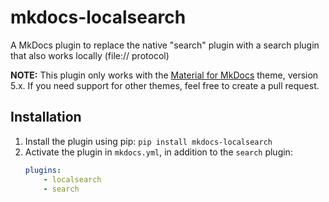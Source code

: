# mkdocs-localsearch

A MkDocs plugin to replace the native "search" plugin with a search plugin that also works locally (file:// protocol)

**NOTE:** This plugin only works with the [Material for MkDocs](https://squidfunk.github.io/mkdocs-material/) theme, version 5.x. If you need support for other themes, feel free to create a pull request.

## Installation

1. Install the plugin using pip: `pip install mkdocs-localsearch`
2. Activate the plugin in `mkdocs.yml`, in addition to the `search` plugin:
    ```yaml
    plugins:
        - localsearch
        - search
    ```
